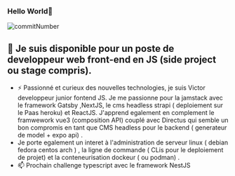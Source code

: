### Hello World👋

<!--
**letotor/letotor** is a ✨ _special_ ✨ repository because its `README.md` (this file) appears on your GitHub profile.
Cancel changes
Here are some ideas to get you started:

- 🔭 I’m currently working on ...
- 🌱 I’m currently learning ...
- 👯 I’m looking to collaborate on ...
- 🤔 I’m looking for help with ...
- 💬 Ask me about ...
- 📫 How to reach me: ...
- 😄 Pronouns: ...
- ⚡ Fun fact: ...
-->
![commitNumber](https://i.imgur.com/Pdw6ZnQ.png 'commit')
## 🔭 Je suis disponible pour un poste de developpeur web front-end en JS (side project ou stage compris). 
+ ⚡ Passionné et curieux des nouvelles technologies, je suis Victor developpeur junior fontend JS. Je me passionne pour la jamstack avec le framework Gatsby ,NextJS, le cms headless strapi ( deploiement sur le Paas heroku) et ReactJS. J'apprend egalement en complement le framwework vue3 (composition API) couplé avec  Directus qui  semble un bon compromis en tant que CMS headless pour le backend ( generateur de model + expo api) . 
+ Je porte egalement un interet à l'administration de serveur linux ( debian fedora centos arch ) , la ligne de commande ( CLis pour le deploiement de projet) et la conteneurisation dockeur ( ou podman) .  
+ 📫 Prochain challenge typescript avec le framework NestJS

<!--Vous souhaitez faire plus ample connaissance sur mon parcours pro? Rien de plus simple , allez sur mon site :
http://cv-gatsby-dgwebcreation.netlify.app-->
